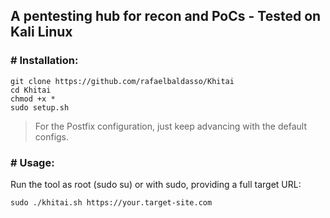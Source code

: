 ## A pentesting hub for recon and PoCs - Tested on Kali Linux
  
### # Installation:  
```
git clone https://github.com/rafaelbaldasso/Khitai  
cd Khitai  
chmod +x *
sudo setup.sh
```
  
> For the Postfix configuration, just keep advancing with the default configs.  

### # Usage:  
Run the tool as root (sudo su) or with sudo, providing a full target URL:  
```
sudo ./khitai.sh https://your.target-site.com
```
